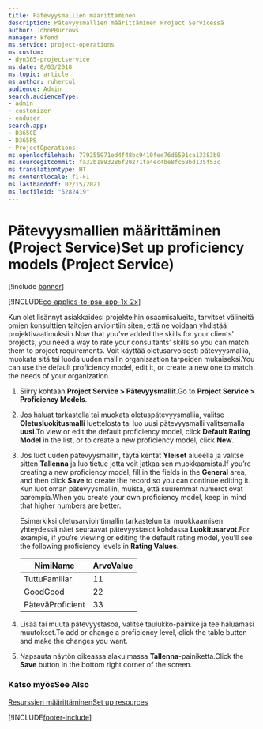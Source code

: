 ```yaml
---
title: Pätevyysmallien määrittäminen
description: Pätevyysmallien määrittäminen Project Servicessä
author: JohnPBurrows
manager: kfend
ms.service: project-operations
ms.custom:
- dyn365-projectservice
ms.date: 8/03/2018
ms.topic: article
ms.author: ruhercul
audience: Admin
search.audienceType:
- admin
- customizer
- enduser
search.app:
- D365CE
- D365PS
- ProjectOperations
ms.openlocfilehash: 779255971ed4f48bc9410fee76d6591ca13383b9
ms.sourcegitcommit: fa32b1893286f20271fa4ec4be8fc68bd135f53c
ms.translationtype: HT
ms.contentlocale: fi-FI
ms.lasthandoff: 02/15/2021
ms.locfileid: "5282419"
---
```

# <a name="set-up-proficiency-models-project-service"></a><span data-ttu-id="12b87-103">Pätevyysmallien määrittäminen (Project Service)</span><span class="sxs-lookup"><span data-stu-id="12b87-103">Set up proficiency models (Project Service)</span></span>

[!include [banner](../includes/psa-now-project-operations.md)]

[!INCLUDE[cc-applies-to-psa-app-1x-2x](../includes/cc-applies-to-psa-app-1x-2x.md)]

<span data-ttu-id="12b87-104">Kun olet lisännyt asiakkaidesi projekteihin osaamisalueita, tarvitset välineitä omien konsulttien taitojen arviointiin siten, että ne voidaan yhdistää projektivaatimuksiin.</span><span class="sxs-lookup"><span data-stu-id="12b87-104">Now that you’ve added the skills for your clients’ projects, you need a way to rate your consultants’ skills so you can match them to project requirements.</span></span> <span data-ttu-id="12b87-105">Voit käyttää oletusarvoisesti pätevyysmallia, muokata sitä tai luoda uuden mallin organisaation tarpeiden mukaiseksi.</span><span class="sxs-lookup"><span data-stu-id="12b87-105">You can use the default proficiency model, edit it, or create a new one to match the needs of your organization.</span></span>  
  
1.  <span data-ttu-id="12b87-106">Siirry kohtaan **Project Service > Pätevyysmallit**.</span><span class="sxs-lookup"><span data-stu-id="12b87-106">Go to **Project Service > Proficiency Models**.</span></span>  
  
2.  <span data-ttu-id="12b87-107">Jos haluat tarkastella tai muokata oletuspätevyysmallia, valitse **Oletusluokitusmalli** luettelosta tai luo uusi pätevyysmalli valitsemalla **uusi**.</span><span class="sxs-lookup"><span data-stu-id="12b87-107">To view or edit the default proficiency model, click **Default Rating Model** in the list, or to create a new proficiency model, click **New**.</span></span>  
  
3.  <span data-ttu-id="12b87-108">Jos luot uuden pätevyysmallin, täytä kentät **Yleiset** alueella ja valitse sitten **Tallenna** ja luo tietue jotta voit jatkaa sen muokkaamista.</span><span class="sxs-lookup"><span data-stu-id="12b87-108">If you’re creating a new proficiency model, fill in the fields in the **General** area, and then click **Save** to create the record so you can continue editing it.</span></span> <span data-ttu-id="12b87-109">Kun luot oman pätevyysmallin, muista, että suuremmat numerot ovat parempia.</span><span class="sxs-lookup"><span data-stu-id="12b87-109">When you create your own proficiency model, keep in mind that higher numbers are better.</span></span>  
  
     <span data-ttu-id="12b87-110">Esimerkiksi oletusarviointimallin tarkastelun tai muokkaamisen yhteydessä näet seuraavat pätevyystasot kohdassa **Luokitusarvot**.</span><span class="sxs-lookup"><span data-stu-id="12b87-110">For example, if you’re viewing or editing the default rating model, you’ll see the following proficiency levels in **Rating Values**.</span></span>  
  
    |<span data-ttu-id="12b87-111">Nimi</span><span class="sxs-lookup"><span data-stu-id="12b87-111">Name</span></span>|<span data-ttu-id="12b87-112">Arvo</span><span class="sxs-lookup"><span data-stu-id="12b87-112">Value</span></span>|  
    |----------|-----------|  
    |<span data-ttu-id="12b87-113">Tuttu</span><span class="sxs-lookup"><span data-stu-id="12b87-113">Familiar</span></span>|<span data-ttu-id="12b87-114">1</span><span class="sxs-lookup"><span data-stu-id="12b87-114">1</span></span>|  
    |<span data-ttu-id="12b87-115">Good</span><span class="sxs-lookup"><span data-stu-id="12b87-115">Good</span></span>|<span data-ttu-id="12b87-116">2</span><span class="sxs-lookup"><span data-stu-id="12b87-116">2</span></span>|  
    |<span data-ttu-id="12b87-117">Pätevä</span><span class="sxs-lookup"><span data-stu-id="12b87-117">Proficient</span></span>|<span data-ttu-id="12b87-118">3</span><span class="sxs-lookup"><span data-stu-id="12b87-118">3</span></span>|  
  
4.  <span data-ttu-id="12b87-119">Lisää tai muuta pätevyystasoa, valitse taulukko-painike ja tee haluamasi muutokset.</span><span class="sxs-lookup"><span data-stu-id="12b87-119">To add or change a proficiency level, click the table button and make the changes you want.</span></span>  
  
5.  <span data-ttu-id="12b87-120">Napsauta näytön oikeassa alakulmassa **Tallenna**-painiketta.</span><span class="sxs-lookup"><span data-stu-id="12b87-120">Click the **Save** button in the bottom right corner of the screen.</span></span>  
  
### <a name="see-also"></a><span data-ttu-id="12b87-121">Katso myös</span><span class="sxs-lookup"><span data-stu-id="12b87-121">See Also</span></span>  
 [<span data-ttu-id="12b87-122">Resurssien määrittäminen</span><span class="sxs-lookup"><span data-stu-id="12b87-122">Set up resources</span></span>](../psa/set-up-resources.md)


[!INCLUDE[footer-include](../includes/footer-banner.md)]